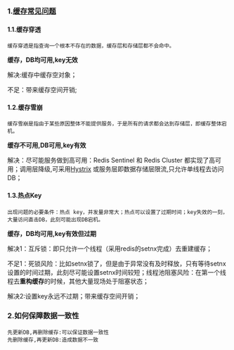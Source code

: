 ### 1.[缓存常见问题](https://zhuanlan.zhihu.com/p/26151305)

#### 1.1.缓存穿透
	缓存穿透是指查询一个根本不存在的数据，缓存层和存储层都不会命中。	
**缓存，DB均可用,key无效**
	
解决:缓存中缓存空对象；

不足：带来缓存空间开销;

#### 1.2.缓存雪崩
	缓存雪崩是指由于某些原因整体不能提供服务，于是所有的请求都会达到存储层，即缓存整体宕机。
**缓存不可用,DB可用,key有效**
	
解决：尽可能服务做到高可用：Redis Sentinel 和 Redis Cluster 都实现了高可用；调用层降级,可采用[Hystrix](https://github.com/Netflix/Hystrix) 或服务层即数据存储层限流,只允许单线程去访问DB；
	
#### 1.3.热点Key
	出现问题的必要条件：热点 key，并发量非常大；热点可以设置了过期时间；key失效的一刻，大量访问直击DB，此刻可能出现DB宕机。
**缓存，DB均可用,key有效但过期**

解决1：互斥锁：即只允许一个线程（采用redis的setnx完成）去重建缓存；

不足1：死锁风险：比如setnx锁了，但是由于异常没有及时释放，只有等待setnx设置的时间过期，此刻尽可能设置setnx时间较短；线程池阻塞风险：在第一个线程去**重构缓存**的时候，其他大量现场处于阻塞状态；

解决2:设置key永远不过期；带来缓存空间开销；

### 2.如何保障数据一致性
	先更新DB,再删除缓存:可以保证数据一致性
	先删除缓存,再更新DB:造成数据不一致
